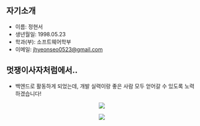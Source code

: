 ## 자기소개
- 이름: 정현서
- 생년월일: 1998.05.23
- 학과(부): 소프트웨어학부
- 이메일: jhyeonseo0523@gmail.com

## 멋쟁이사자처럼에서..
- 백엔드로 활동하게 되었는데, 개발 실력이랑 좋은 사람 모두 얻어갈 수 있도록 노력하겠습니다!

<p align="center">
  <img src="https://user-images.githubusercontent.com/127735039/227967460-af11e488-f9a9-4996-affa-76c6c686d11b.PNG">
</p>

<p align="center">
  <img src="https://user-images.githubusercontent.com/127735039/227967474-85dc4d91-bdec-4b32-aea2-a1d6f4a71ee3.PNG">
</p>
